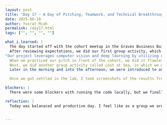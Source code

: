 ```yaml
---
layout: post
title: "Day 17 – A Day of Pitching, Teamwork, and Technical Breakthroughs"
date: 2025-06-18
author: Yusrat Miah
permalink: /day17.html
tags: ["", "", "", ""]

what_i_learned: |
  The day started off with the cohort meetup in the Graves Business Building. Dr. Mack reminded us of some expectations, such as writing thoughtful blog posts, arriving and leaving the research lab on time, reviewing the guidelines for the weekly video, and preparing for the upcoming Midsummer Symposium presentation that will take place on Friday, June 27, 2025.
  After reviewing expectations, we did our first group activity, which was to come up with a 30-second pitch for our project. The interesting part of this activity was that in our 30-second speech, we were not allowed to include any words from our project title, since the main objective was for our high school teacher to guess our group's project. Our group came up with the following pitch:
"Our project leverages computer vision and deep learning by utilizing different convolutional neural networks to observe facial cues such as eye position and yawning to enhance transportation safety."
  When we practiced our pitch in front of the cohort, we did it flawlessly. I mention this because we genuinely put in a lot of effort, first by combining our ideas and then timing the delivery to see what could be added or removed.
  Next, we did another group activity called Lost at Sea, in which we were given a list of 15 items and asked to rank them from most to least important. As a group, we prioritized food items to ensure that individuals would be nourished and survive the hardship of being stranded at sea.
  Later in the morning and into the afternoon, we were introduced to our assigned high school teacher. It was great getting to know Eneaya, and I walked her around the north side of the Morgan campus to show her around. This gave me a chance to get to know her better. I learned that she teaches AP Language and 10th-grade English and is from upstate New York. We also did a fun icebreaker with her where we each listed three favorite songs: one from childhood, one from middle or high school, and one current favorite.

  Once we got settled in the lab, I took screenshots of the results from the model I had been running overnight on a workstation. I spent some time interpreting the data and found that the model had slightly improved in accuracy. I then set up two more runs, which I will let run overnight. My team member Michelle and I were able to get Google Colab to run locally on our designated workstation by creating a new Conda environment and redownloading all the packages and libraries from scratch. This was a great example of collaboration, as we both helped each other and learned the importance of software version control, especially since not all versions of Python work with all versions of TensorFlow. Additionally, I made progress on my literature review by finding more papers on SCOPUS. I plan to read and annotate them after work today. I also learned how to maximize the performance of the Intel(R) Iris(R) Xe Graphics card on my personal laptop by updating the drivers and tweaking GPU utilization, frequency, voltage, and power metrics (I increased each to either the maximum or the 95th/99th percentile). This helped reduce the time per epoch when running the model.

blockers: |
  There were some blockers with running the code locally, but we finally reoslved them after 3 days of dealing the issues!

reflection: |
  Today was balanaced and productive day. I feel like as a group we are more comfortable with synthesizing our ideas together and come up with things that are meaningful. I really enjoyed getting to know our high school teacher and having a group discussion everyone on our team (grad mentor included). My goal for tommorrow is to bring my data from the model runs together and compare/contrasts the findings. 


---
```


